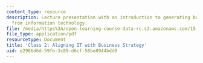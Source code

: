 ```yaml
---
content_type: resource
description: Lecture presentation with an introduction to generating business value
  from information technology.
file: /media/https%3A/open-learning-course-data-rc.s3.amazonaws.com/15-571-generating-business-value-from-information-technology-spring-2009/e2986d6d59fb3c89d6cf58be8944bdd0_MIT15_571s09_lec02.pdf
file_type: application/pdf
resourcetype: Document
title: 'Class 2: Aligning IT with Business Strategy'
uid: e2986d6d-59fb-3c89-d6cf-58be8944bdd0
---
```

